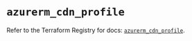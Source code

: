 # `azurerm_cdn_profile`

Refer to the Terraform Registry for docs: [`azurerm_cdn_profile`](https://registry.terraform.io/providers/hashicorp/azurerm/3.96.0/docs/resources/cdn_profile).
